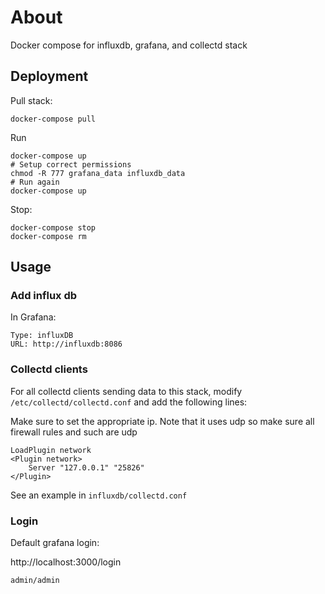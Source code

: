 # About
Docker compose for influxdb, grafana, and collectd stack


## Deployment

Pull stack:
```
docker-compose pull
```

Run
```
docker-compose up
# Setup correct permissions
chmod -R 777 grafana_data influxdb_data
# Run again
docker-compose up
```

Stop:
```
docker-compose stop
docker-compose rm
```


## Usage

### Add influx db

In Grafana:

```
Type: influxDB
URL: http://influxdb:8086
```


### Collectd clients

For all collectd clients sending data to this stack, modify
`/etc/collectd/collectd.conf` and add the following lines:

Make sure to set the appropriate ip.
Note that it uses udp so make sure all firewall rules and such are udp

```
LoadPlugin network
<Plugin network>
    Server "127.0.0.1" "25826"
</Plugin>
```


See an example in `influxdb/collectd.conf`


### Login

Default grafana login:

http://localhost:3000/login
```
admin/admin
```

